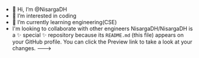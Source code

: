 - 👋 Hi, I’m @NisargaDH
- 👀 I’m interested in coding
- 🌱 I’m currently learning engineering(CSE)
- I'm looking to collaborate with other engineers
NisargaDH/NisargaDH is a ✨ special ✨ repository because its `README.md` (this file) appears on your GitHub profile.
You can click the Preview link to take a look at your changes.
--->
